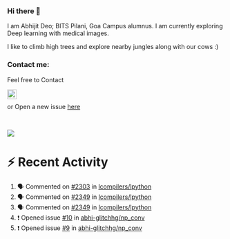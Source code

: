 ### Hi there 👋

I am Abhijit Deo; BITS Pilani, Goa Campus alumnus. I am currently exploring Deep learning with medical images.  


I like to climb high trees and explore nearby jungles along with our cows :)
### Contact me:

Feel free to Contact


[<img align="left" alt="Abhijit Deo | Gmail" width="22px" src="https://cdn.jsdelivr.net/npm/simple-icons@v3/icons/gmail.svg" />][gmail]
<br />


 or Open a new issue [here](https://github.com/abhi-glitchhg/abhi-glitchhg/issues)

[gmail]: mailto:f20190041@goa.bits-pilani.ac.in

<br>



![](https://komarev.com/ghpvc/?username=abhi-glitchhg&color=green)


# :zap: Recent Activity

<!--START_SECTION:activity-->
1. 🗣 Commented on [#2303](https://github.com/lcompilers/lpython/pull/2303#issuecomment-1743572689) in [lcompilers/lpython](https://github.com/lcompilers/lpython)
2. 🗣 Commented on [#2349](https://github.com/lcompilers/lpython/issues/2349#issuecomment-1743500280) in [lcompilers/lpython](https://github.com/lcompilers/lpython)
3. 🗣 Commented on [#2349](https://github.com/lcompilers/lpython/issues/2349#issuecomment-1740282983) in [lcompilers/lpython](https://github.com/lcompilers/lpython)
4. ❗ Opened issue [#10](https://github.com/abhi-glitchhg/np_conv/issues/10) in [abhi-glitchhg/np_conv](https://github.com/abhi-glitchhg/np_conv)
5. ❗ Opened issue [#9](https://github.com/abhi-glitchhg/np_conv/issues/9) in [abhi-glitchhg/np_conv](https://github.com/abhi-glitchhg/np_conv)
<!--END_SECTION:activity-->
